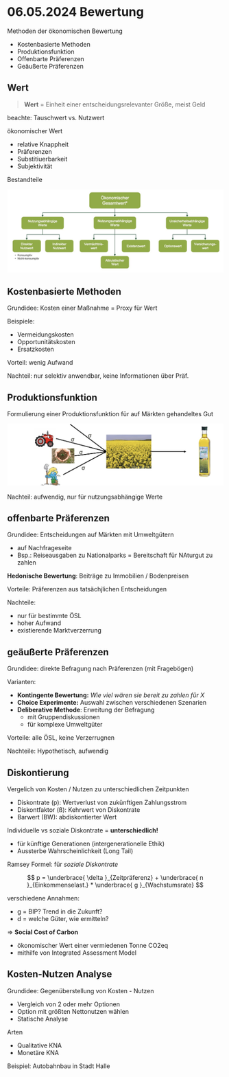 # 06.05.2024 Bewertung

Methoden der ökonomischen Bewertung

- Kostenbasierte Methoden
- Produktionsfunktion
- Offenbarte Präferenzen
- Geäußerte Präferenzen

## Wert

> **Wert** = Einheit einer entscheidungsrelevanter Größe, meist Geld

beachte: Tauschwert vs. Nutzwert

ökonomischer Wert

- relative Knappheit
- Präferenzen
- Substitiuerbarkeit
- Subjektivität



Bestandteile

![img](../images/2024-05-13_14-30-35.jpg)



## Kostenbasierte Methoden

Grundidee: Kosten einer Maßnahme = Proxy für Wert

Beispiele:

- Vermeidungskosten
- Opportunitätskosten
- Ersatzkosten

Vorteil: wenig Aufwand

Nachteil: nur selektiv anwendbar, keine Informationen über Präf.



## Produktionsfunktion

Formulierung einer Produktionsfunktion für auf Märkten gehandeltes Gut

![img](../images/2024-05-13_14-34-51.jpg)

Nachteil: aufwendig, nur für nutzungsabhängige Werte



## offenbarte Präferenzen

Grundidee: Entscheidungen auf Märkten mit Umweltgütern

- auf Nachfrageseite
- Bsp.: Reiseausgaben zu Nationalparks = Bereitschaft für NAturgut zu zahlen



**Hedonische Bewertung**: Beiträge zu Immobilien / Bodenpreisen

Vorteile: Präferenzen aus tatsächjlichen Entscheidungen

Nachteile: 

- nur für bestimmte ÖSL
- hoher Aufwand
- existierende Marktverzerrung



## geäußerte Präferenzen

Grundidee: direkte Befragung nach Präferenzen (mit Fragebögen)

Varianten:

- **Kontingente Bewertung:**  *Wie viel wären sie bereit zu zahlen für X*
- **Choice Experimente:** Auswahl zwischen verschiedenen Szenarien
- **Deliberative Methode**: Erweitung der Befragung
    - mit Gruppendiskussionen
    - für komplexe Umweltgüter

Vorteile: alle ÖSL, keine Verzerrugnen

Nachteile: Hypothetisch, aufwendig



## Diskontierung

Vergelich von Kosten / Nutzen zu unterschiedlichen Zeitpunkten

- Diskontrate (p): Wertverlust von zukünftigen Zahlungsstrom
- Diskontfaktor (ß): Kehrwert von Diskontrate
- Barwert (BW): abdiskontierter Wert



Individuelle vs soziale Diskontrate = **unterschiedlich!**

- für künftige Generationen (intergenerationelle Ethik)
- Aussterbe Wahrscheinlichkeit (Long Tail)



Ramsey Formel: für *soziale Diskontrate*

$$
p = \underbrace{ \delta }_{Zeitpräferenz} + \underbrace{ n }_{Einkommenselast.} * \underbrace{ g }_{Wachstumsrate}
$$

verschiedene Annahmen:

- g = BIP? Trend in die Zukunft?
- d = welche Güter, wie ermitteln?



=> **Social Cost of Carbon**

- ökonomischer Wert einer vermiedenen Tonne CO2eq
- mithilfe von Integrated Assessment Model



## Kosten-Nutzen Analyse

Grundidee: Gegenüberstellung von Kosten - Nutzen

- Vergleich von 2 oder mehr Optionen
- Option mit größten Nettonutzen wählen
- Statische Analyse

Arten

- Qualitative KNA
- Monetäre KNA

Beispiel: Autobahnbau in Stadt Halle



